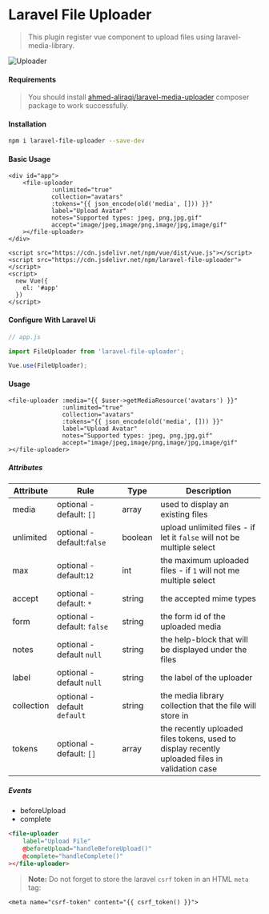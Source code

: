 # Laravel File Uploader

> This plugin register vue component to upload files using laravel-media-library.

![Uploader](https://github.com/ahmed-aliraqi/laravel-file-uploader/blob/master/screenshots/uploader.gif?raw=true)


#### Requirements
> You should install [ahmed-aliraqi/laravel-media-uploader](https://github.com/ahmed-aliraqi/laravel-media-uploader) composer package to work successfully.

#### Installation
```bash
npm i laravel-file-uploader --save-dev
```
#### Basic Usage
```blade
<div id="app">
    <file-uploader
            :unlimited="true"
            collection="avatars"
            :tokens="{{ json_encode(old('media', [])) }}"
            label="Upload Avatar"
            notes="Supported types: jpeg, png,jpg,gif"
            accept="image/jpeg,image/png,image/jpg,image/gif"
    ></file-uploader>
</div>

<script src="https://cdn.jsdelivr.net/npm/vue/dist/vue.js"></script>
<script src="https://cdn.jsdelivr.net/npm/laravel-file-uploader"></script>
<script>
  new Vue({
    el: '#app'
  })
</script>
```
#### Configure With Laravel Ui
```js
// app.js

import FileUploader from 'laravel-file-uploader';

Vue.use(FileUploader);
```
#### Usage
```blade
<file-uploader :media="{{ $user->getMediaResource('avatars') }}"
               :unlimited="true"
               collection="avatars"
               :tokens="{{ json_encode(old('media', [])) }}"
               label="Upload Avatar"
               notes="Supported types: jpeg, png,jpg,gif"
               accept="image/jpeg,image/png,image/jpg,image/gif"
></file-uploader>
```
##### Attributes
| Attribute |Rule | Type  |Description |
|--|--|--|--|
| media | optional - default: `[]`  |array | used to display an existing files  |
| unlimited |optional - default:`false`| boolean| upload unlimited files - if let it `false` will not be multiple select|
| max|optional - default:`12`| int| the maximum uploaded files - if `1` will not me multiple select|
|accept| optional - default: `*`| string| the accepted mime types|
|form| optional - default: `false`| string| the form id of the uploaded media|
|notes| optional - default `null`| string| the help-block that will be displayed under the files|
|label| optional - default `null`| string| the label of the uploader|
|collection| optional - default `default`|string| the media library collection that the file will store in|
|tokens| optional - default: `[]`|array|the recently uploaded files tokens, used to display recently uploaded files in validation case|

##### Events  
* beforeUpload
* complete
```html
<file-uploader 
	label="Upload File" 
	@beforeUpload="handleBeforeUpload()"
	@complete="handleComplete()"
></file-uploader>
```

> **Note:**
> Do not forget to store the laravel `csrf` token in an HTML `meta` tag:
```blade
<meta name="csrf-token" content="{{ csrf_token() }}">
```